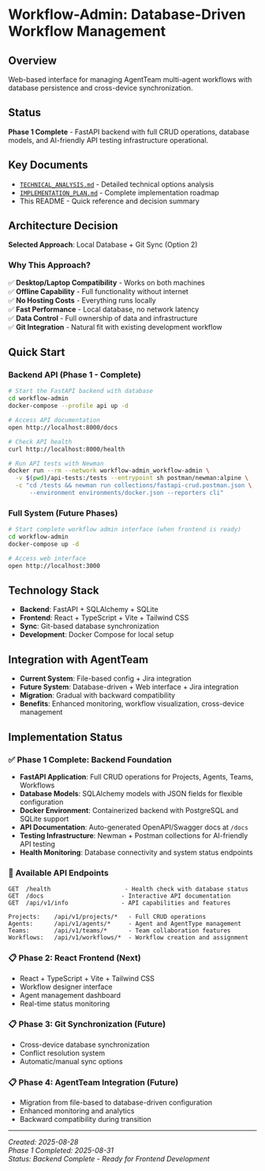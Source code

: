 # Workflow-Admin: Database-Driven Workflow Management

## Overview
Web-based interface for managing AgentTeam multi-agent workflows with database persistence and cross-device synchronization.

## Status
**Phase 1 Complete** - FastAPI backend with full CRUD operations, database models, and AI-friendly API testing infrastructure operational.

## Key Documents
- [`TECHNICAL_ANALYSIS.md`](./TECHNICAL_ANALYSIS.md) - Detailed technical options analysis
- [`IMPLEMENTATION_PLAN.md`](./IMPLEMENTATION_PLAN.md) - Complete implementation roadmap
- This README - Quick reference and decision summary

## Architecture Decision

**Selected Approach**: Local Database + Git Sync (Option 2)

### Why This Approach?
✅ **Desktop/Laptop Compatibility** - Works on both machines  
✅ **Offline Capability** - Full functionality without internet  
✅ **No Hosting Costs** - Everything runs locally  
✅ **Fast Performance** - Local database, no network latency  
✅ **Data Control** - Full ownership of data and infrastructure  
✅ **Git Integration** - Natural fit with existing development workflow  

## Quick Start

### Backend API (Phase 1 - Complete)
```bash
# Start the FastAPI backend with database
cd workflow-admin
docker-compose --profile api up -d

# Access API documentation
open http://localhost:8000/docs

# Check API health
curl http://localhost:8000/health

# Run API tests with Newman
docker run --rm --network workflow-admin_workflow-admin \
  -v $(pwd)/api-tests:/tests --entrypoint sh postman/newman:alpine \
  -c "cd /tests && newman run collections/fastapi-crud.postman.json \
      --environment environments/docker.json --reporters cli"
```

### Full System (Future Phases)
```bash
# Start complete workflow admin interface (when frontend is ready)
cd workflow-admin
docker-compose up -d

# Access web interface
open http://localhost:3000
```

## Technology Stack
- **Backend**: FastAPI + SQLAlchemy + SQLite
- **Frontend**: React + TypeScript + Vite + Tailwind CSS
- **Sync**: Git-based database synchronization
- **Development**: Docker Compose for local setup

## Integration with AgentTeam
- **Current System**: File-based config + Jira integration
- **Future System**: Database-driven + Web interface + Jira integration
- **Migration**: Gradual with backward compatibility
- **Benefits**: Enhanced monitoring, workflow visualization, cross-device management

## Implementation Status

### ✅ Phase 1 Complete: Backend Foundation 
- **FastAPI Application**: Full CRUD operations for Projects, Agents, Teams, Workflows
- **Database Models**: SQLAlchemy models with JSON fields for flexible configuration
- **Docker Environment**: Containerized backend with PostgreSQL and SQLite support
- **API Documentation**: Auto-generated OpenAPI/Swagger docs at `/docs`
- **Testing Infrastructure**: Newman + Postman collections for AI-friendly API testing
- **Health Monitoring**: Database connectivity and system status endpoints

### 🚀 Available API Endpoints
```
GET  /health                     - Health check with database status
GET  /docs                      - Interactive API documentation
GET  /api/v1/info               - API capabilities and features

Projects:    /api/v1/projects/*   - Full CRUD operations
Agents:      /api/v1/agents/*     - Agent and AgentType management  
Teams:       /api/v1/teams/*      - Team collaboration features
Workflows:   /api/v1/workflows/*  - Workflow creation and assignment
```

### 📋 Phase 2: React Frontend (Next)
- React + TypeScript + Vite + Tailwind CSS
- Workflow designer interface
- Agent management dashboard
- Real-time status monitoring

### 📋 Phase 3: Git Synchronization (Future)
- Cross-device database synchronization
- Conflict resolution system
- Automatic/manual sync options

### 📋 Phase 4: AgentTeam Integration (Future)
- Migration from file-based to database-driven configuration
- Enhanced monitoring and analytics
- Backward compatibility during transition

---

*Created: 2025-08-28*  
*Phase 1 Completed: 2025-08-31*  
*Status: Backend Complete - Ready for Frontend Development*